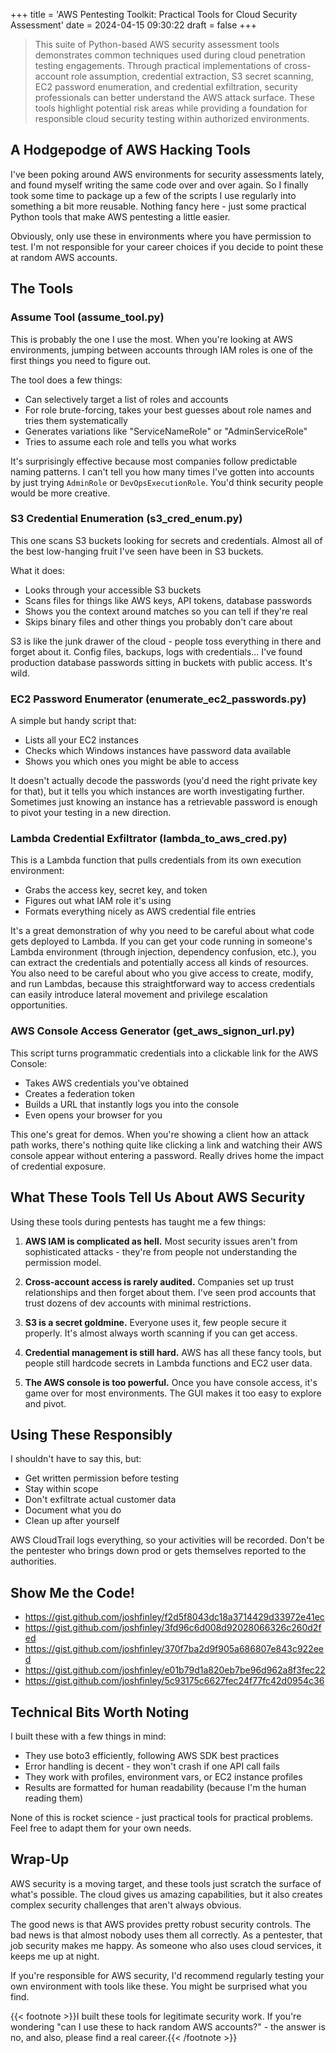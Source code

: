 +++
title = 'AWS Pentesting Toolkit: Practical Tools for Cloud Security Assessment'
date = 2024-04-15 09:30:22
draft = false
+++

> This suite of Python-based AWS security assessment tools demonstrates common techniques used during cloud penetration testing engagements. Through practical implementations of cross-account role assumption, credential extraction, S3 secret scanning, EC2 password enumeration, and credential exfiltration, security professionals can better understand the AWS attack surface. These tools highlight potential risk areas while providing a foundation for responsible cloud security testing within authorized environments.

## A Hodgepodge of AWS Hacking Tools

I've been poking around AWS environments for security assessments lately, and found myself writing the same code over and over again. So I finally took some time to package up a few of the scripts I use regularly into something a bit more reusable. Nothing fancy here - just some practical Python tools that make AWS pentesting a little easier.

Obviously, only use these in environments where you have permission to test. I'm not responsible for your career choices if you decide to point these at random AWS accounts.

## The Tools

### Assume Tool (assume_tool.py)

This is probably the one I use the most. When you're looking at AWS environments, jumping between accounts through IAM roles is one of the first things you need to figure out.

The tool does a few things:
- Can selectively target a list of roles and accounts
- For role brute-forcing, takes your best guesses about role names and tries them systematically
- Generates variations like "ServiceNameRole" or "AdminServiceRole"
- Tries to assume each role and tells you what works

It's surprisingly effective because most companies follow predictable naming patterns. I can't tell you how many times I've gotten into accounts by just trying `AdminRole` or `DevOpsExecutionRole`. You'd think security people would be more creative.

### S3 Credential Enumeration (s3_cred_enum.py)

This one scans S3 buckets looking for secrets and credentials. Almost all of the best low-hanging fruit I've seen have been in S3 buckets.

What it does:
- Looks through your accessible S3 buckets
- Scans files for things like AWS keys, API tokens, database passwords
- Shows you the context around matches so you can tell if they're real
- Skips binary files and other things you probably don't care about

S3 is like the junk drawer of the cloud - people toss everything in there and forget about it. Config files, backups, logs with credentials... I've found production database passwords sitting in buckets with public access. It's wild.

### EC2 Password Enumerator (enumerate_ec2_passwords.py)

A simple but handy script that:
- Lists all your EC2 instances
- Checks which Windows instances have password data available
- Shows you which ones you might be able to access

It doesn't actually decode the passwords (you'd need the right private key for that), but it tells you which instances are worth investigating further. Sometimes just knowing an instance has a retrievable password is enough to pivot your testing in a new direction.

### Lambda Credential Exfiltrator (lambda_to_aws_cred.py)

This is a Lambda function that pulls credentials from its own execution environment:
- Grabs the access key, secret key, and token
- Figures out what IAM role it's using
- Formats everything nicely as AWS credential file entries

It's a great demonstration of why you need to be careful about what code gets deployed to Lambda. If you can get your code running in someone's Lambda environment (through injection, dependency confusion, etc.), you can extract the credentials and potentially access all kinds of resources. You also need to be careful about who you give access to create, modify, and run Lambdas, because this straightforward way to access credentials can easily introduce lateral movement and privilege escalation opportunities.

### AWS Console Access Generator (get_aws_signon_url.py)

This script turns programmatic credentials into a clickable link for the AWS Console:
- Takes AWS credentials you've obtained
- Creates a federation token
- Builds a URL that instantly logs you into the console
- Even opens your browser for you

This one's great for demos. When you're showing a client how an attack path works, there's nothing quite like clicking a link and watching their AWS console appear without entering a password. Really drives home the impact of credential exposure.

## What These Tools Tell Us About AWS Security

Using these tools during pentests has taught me a few things:

1. **AWS IAM is complicated as hell.** Most security issues aren't from sophisticated attacks - they're from people not understanding the permission model.

2. **Cross-account access is rarely audited.** Companies set up trust relationships and then forget about them. I've seen prod accounts that trust dozens of dev accounts with minimal restrictions.

3. **S3 is a secret goldmine.** Everyone uses it, few people secure it properly. It's almost always worth scanning if you can get access.

4. **Credential management is still hard.** AWS has all these fancy tools, but people still hardcode secrets in Lambda functions and EC2 user data.

5. **The AWS console is too powerful.** Once you have console access, it's game over for most environments. The GUI makes it too easy to explore and pivot.

## Using These Responsibly

I shouldn't have to say this, but:

- Get written permission before testing
- Stay within scope
- Don't exfiltrate actual customer data
- Document what you do
- Clean up after yourself

AWS CloudTrail logs everything, so your activities will be recorded. Don't be the pentester who brings down prod or gets themselves reported to the authorities.

## Show Me the Code!

- https://gist.github.com/joshfinley/f2d5f8043dc18a3714429d33972e41ec
- https://gist.github.com/joshfinley/3fd96c6d008d92028066326c260d2fed
- https://gist.github.com/joshfinley/370f7ba2d9f905a686807e843c922eed
- https://gist.github.com/joshfinley/e01b79d1a820eb7be96d962a8f3fec22
- https://gist.github.com/joshfinley/5c93175c6627fec24f77fc42d0954c36

## Technical Bits Worth Noting

I built these with a few things in mind:

- They use boto3 efficiently, following AWS SDK best practices
- Error handling is decent - they won't crash if one API call fails
- They work with profiles, environment vars, or EC2 instance profiles
- Results are formatted for human readability (because I'm the human reading them)

None of this is rocket science - just practical tools for practical problems. Feel free to adapt them for your own needs.

## Wrap-Up

AWS security is a moving target, and these tools just scratch the surface of what's possible. The cloud gives us amazing capabilities, but it also creates complex security challenges that aren't always obvious.

The good news is that AWS provides pretty robust security controls. The bad news is that almost nobody uses them all correctly. As a pentester, that job security makes me happy. As someone who also uses cloud services, it keeps me up at night.

If you're responsible for AWS security, I'd recommend regularly testing your own environment with tools like these. You might be surprised what you find.

{{< footnote >}}I built these tools for legitimate security work. If you're wondering "can I use these to hack random AWS accounts?" - the answer is no, and also, please find a real career.{{< /footnote >}}
